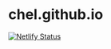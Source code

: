 # chel.github.io
[![Netlify Status](https://api.netlify.com/api/v1/badges/934d0f5e-491c-44ad-bad1-f7ca1165fbc6/deploy-status)](https://app.netlify.com/sites/cheloverboard/deploys)
